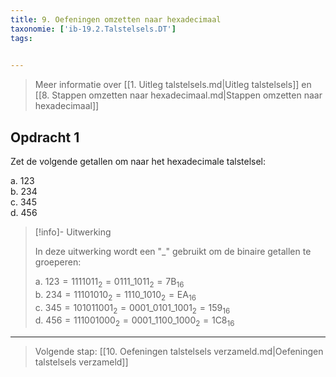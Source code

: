 ```yaml
---
title: 9. Oefeningen omzetten naar hexadecimaal
taxonomie: ['ib-19.2.Talstelsels.DT']
tags:

 
---
```


> Meer informatie over [[1. Uitleg talstelsels.md|Uitleg talstelsels]]
> en [[8. Stappen omzetten naar hexadecimaal.md|Stappen omzetten naar
> hexadecimaal]]

## Opdracht 1

Zet de volgende getallen om naar het hexadecimale talstelsel:

a. 123\
b. 234\
c. 345\
d. 456

> [!info]- Uitwerking
>
> In deze uitwerking wordt een "_" gebruikt om de binaire getallen te
> groeperen:
> 
> a. $123 = 1111011_2 =  0111\_1011_2 = 7\textrm{B}_{16}$\
> b. $234 = 11101010_2 = 1110\_1010_2 = \textrm{EA}_{16}$\
> c. $345 = 101011001_2 = 0001\_0101\_1001_2 = 159_{16}$\
> d. $456 = 111001000_2 = 0001\_1100\_1000_2 = 1\textrm{C}8_{16}$


---

> Volgende stap: [[10. Oefeningen talstelsels verzameld.md|Oefeningen talstelsels verzameld]]
